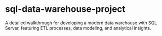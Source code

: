 # sql-data-warehouse-project
A detailed walkthrough for developing a modern data warehouse with SQL Server, featuring ETL processes, data modeling, and analytical insights.

